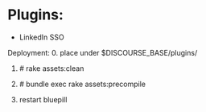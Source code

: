 Plugins:
========
- LinkedIn SSO

Deployment:
0. place under $DISCOURSE_BASE/plugins/

1. \# rake assets:clean

2. \# bundle exec rake assets:precompile

3. restart bluepill


